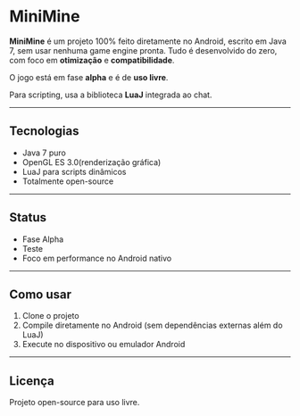 # MiniMine

**MiniMine** é um projeto 100% feito diretamente no Android, escrito em Java 7, sem usar nenhuma game engine pronta. Tudo é desenvolvido do zero, com foco em **otimização** e **compatibilidade**.  

O jogo está em fase **alpha** e é de **uso livre**.  

Para scripting, usa a biblioteca **LuaJ** integrada ao chat.

---

## Tecnologias

- Java 7 puro 
- OpenGL ES 3.0(renderização gráfica)  
- LuaJ para scripts dinâmicos  
- Totalmente open-source  

---

## Status

- Fase Alpha  
- Teste
- Foco em performance no Android nativo  

---

## Como usar

1. Clone o projeto  
2. Compile diretamente no Android (sem dependências externas além do LuaJ)  
3. Execute no dispositivo ou emulador Android  

---

## Licença

Projeto open-source para uso livre.
